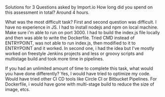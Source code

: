 Solutions for 3 Questions asked by Import.io
How long did you spend on this assessment in total?
Around 4 hours.

What was the most difficult task?
First and second question was difficult. I have no experience in JS. I had to install nodejs and npm on local machine. Make sure i'm able to run on port 3000. I had to build the index.js file locally and then was able to write the Dockerfile. Tried CMD instead of ENTRYPOINT, was not able to run index.js, then modified to it to ENTRYPOINT and it worked.
In second one, i had the idea but I've mostly worked on freestyle Jenkins projects and less or groovy scripts and multistage build and took more time in pipelines.


If you had an unlimited amount of time to complete this task, what would you have done differently?
Yes, I would have tried to optimize my code. Would have tried other CI CD tools like Circle CI or Bitbucket Pipelines. For Dockerfile, i would have gone with multi-stage build to reduce the size of image, etcs.
